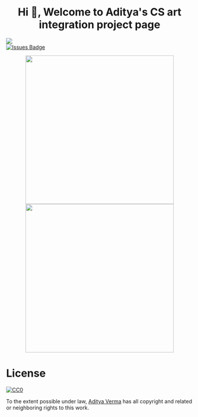 <h1 align="center">Hi 👋, Welcome to Aditya's CS art integration project page</h1><a href="https://twitter.com/ADITYAVOFFICIAL" ><img src="https://img.shields.io/twitter/follow/ADITYAVOFFICIAL.svg?style=social" /> </a>
<br>
<a href="https://github.com/ADITYAVOFFICIAL/awesome-github-profile-readme/issues"><img src="https://img.shields.io/github/issues/ADITYAVOFFICIAL/awesome-github-profile-readme" alt="Issues Badge"/></a>
<p align = "center">
  <img src = "https://github-readme-stats.vercel.app/api?username=ADITYAVOFFICIAL&show_icons=true&theme=bear" width = 400>
  <img src = "https://github-readme-streak-stats.herokuapp.com?user=ADITYAVOFFICIAL&theme=dark&hide_border=true" width = 400>
</p>


# License
[![CC0](https://static.copyrighted.com/badges/125x75/02.png)](https://aditya-verma.adityavermareal.repl.co/assets/images/copyrighted.jpg?url=https%3A%2F%2Faditya-verma.adityavermareal.repl.co%2Fworks.html)

To the extent possible under law, [Aditya Verma](https://website.adityavermareal.repl.co/index.html) has all copyright and related or neighboring rights to this work.
